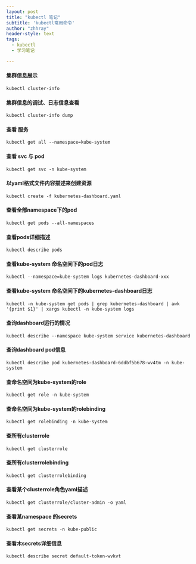 ```yaml
---
layout: post
title: "kubectl 笔记"
subtitle: 'kubectl常用命令'
author: "zhhray"
header-style: text
tags:
  - kubectl
  - 学习笔记

---
```


#### 集群信息展示  
`kubectl cluster-info`
#### 集群信息的调试、日志信息查看  
`kubectl cluster-info dump`  
#### 查看 服务  
`kubectl get all --namespace=kube-system`  
#### 查看 svc 与 pod  
`kubectl get svc -n kube-system`  
#### 以yaml格式文件内容描述来创建资源  
`kubectl create -f kubernetes-dashboard.yaml`  
#### 查看全部namespace下的pod  
`kubectl get pods --all-namespaces`  
#### 查看pods详细描述   
`kubectl describe pods`  
#### 查看kube-system 命名空间下的pod日志  
`kubectl --namespace=kube-system logs kubernetes-dashboard-xxx`
#### 查看kube-system 命名空间下的kubernetes-dashboard日志   
`kubectl -n kube-system get pods | grep kubernetes-dashboard | awk '{print $1}' | xargs kubectl -n kube-system logs`  
#### 查询dashboard运行的情况  
`kubectl describe --namespace kube-system service kubernetes-dashboard`  
#### 查询dashboard pod信息  
`kubectl describe pod kubernetes-dashboard-6ddbf5b678-wv4tm -n kube-system`  

#### 查命名空间为kube-system的role  
`kubectl get role -n kube-system`  
#### 查命名空间为kube-system的rolebinding  
`kubectl get rolebinding -n kube-system`  
#### 查所有clusterrole  
`kubectl get clusterrole`  
#### 查所有clusterrolebinding  
`kubectl get clusterrolebinding`  
#### 查看某个clusterrole角色yaml描述  
`kubectl get clusterrole/cluster-admin -o yaml`  

#### 查看某namespace 的secrets  
`kubectl get secrets -n kube-public`  
#### 查看木secrets详细信息  
`kubectl describe secret default-token-wvkvt`  
